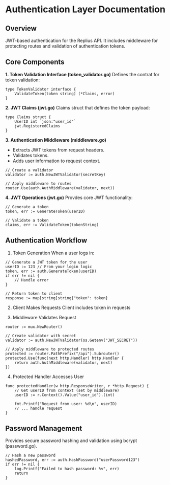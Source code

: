 # Authentication Layer Documentation

## Overview
JWT-based authentication for the Replius API. It includes middleware for protecting routes and validation of authentication tokens.

## Core Components
**1. Token Validation Interface (token_validator.go)**
Defines the contrat for token validation:
```
type TokenValidator interface {
    ValidateToken(token string) (*Claims, error)
}
```

**2. JWT Claims (jwt.go)**
Claims struct that defines the token payload:
```
type Claims struct {
    UserID int `json:"user_id"`
    jwt.RegisteredClaims
}
```

**3. Authentication Middleware (middleware.go)**
- Extracts JWT tokens from request headers.
- Validates tokens.
- Adds user information to request context.
```
// Create a validator
validator := auth.NewJWTValidator(secretKey)

// Apply middleware to routes
router.Use(auth.AuthMiddleware(validator, next))
```

**4. JWT Operations (jwt.go)**
Provdes core JWT functionality:
```
// Generate a token
token, err := GenerateToken(userID)

// Validate a token
claims, err := ValidateToken(tokenString)
```

## Authentication Workflow

1. Token Generation
When a user logs in:
```
// Generate a JWT token for the user
userID := 123 // From your login logic
token, err := auth.GenerateToken(userID)
if err != nil {
    // Handle error
}

// Return token to client
response := map[string]string{"token": token}
```

2. Client Makes Requests
Client includes token in requests

3. Middleware Validates Request
```
router := mux.NewRouter()

// Create validator with secret
validator := auth.NewJWTValidator(os.Getenv("JWT_SECRET"))

// Apply middleware to protected routes
protected := router.PathPrefix("/api").Subrouter()
protected.Use(func(next http.Handler) http.Handler {
    return auth.AuthMiddleware(validator, next)
})
```

4. Protected Handler Accesses User
```
func protectedHandler(w http.ResponseWriter, r *http.Request) {
    // Get userID from context (set by middleware)
    userID := r.Context().Value("user_id").(int)
    
    fmt.Printf("Request from user: %d\n", userID)
    // ... handle request
}
```
## Password Management
Provides secure password hashing and validation using bcrypt (password.go).
```
// Hash a new password
hashedPassword, err := auth.HashPassword("userPassword123")
if err != nil {
    log.Printf("Failed to hash password: %v", err)
    return
}
```